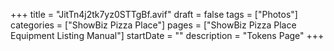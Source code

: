 +++
title = "JitTn4j2tk7yz0STTgBf.avif"
draft = false
tags = ["Photos"]
categories = ["ShowBiz Pizza Place"]
pages = ["ShowBiz Pizza Place Equipment Listing Manual"]
startDate = ""
description = "Tokens Page"
+++

